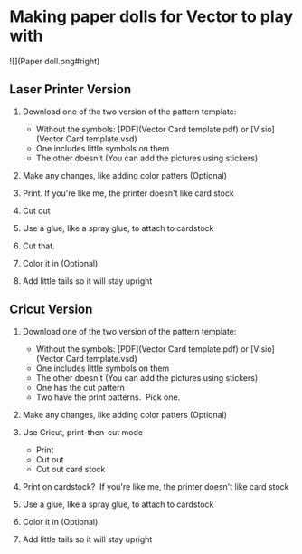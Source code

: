 # Making paper dolls for Vector to play with

![](Paper doll.png#right)

## Laser Printer Version
1. Download one of the two version of the pattern template:

    * Without the symbols: [PDF](Vector Card template.pdf) or [Visio](Vector Card template.vsd)
    * One includes little symbols on them
    * The other doesn't (You can add the pictures using stickers)

2. Make any changes, like adding color patters (Optional)
3. Print.  If you're like me, the printer doesn't like card stock  
4. Cut out
5. Use a glue, like a spray glue, to attach to cardstock
6. Cut that.
7. Color it in (Optional)
8. Add little tails so it will stay upright


## Cricut Version
1. Download one of the two version of the pattern template:

    * Without the symbols: [PDF](Vector Card template.pdf) or [Visio](Vector Card template.vsd)
    * One includes little symbols on them
    * The other doesn't (You can add the pictures using stickers)
    * One has the cut pattern
    * Two have the print patterns.  Pick one.

2. Make any changes, like adding color patters (Optional)
3. Use Cricut, print-then-cut mode

    * Print
    * Cut out
    * Cut out card stock

4. Print on cardstock?  If you're like me, the printer doesn't like card stock  
5. Use a glue, like a spray glue, to attach to cardstock
6. Color it in (Optional)
7. Add little tails so it will stay upright
